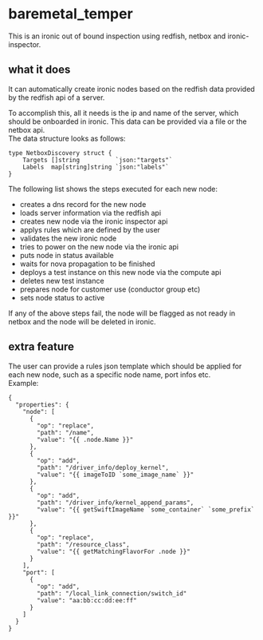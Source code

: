 # baremetal_temper

This is an ironic out of bound inspection using redfish, netbox and ironic-inspector.

## what it does

It can automatically create ironic nodes based on the redfish data provided by the redfish api of a server.

To accomplish this, all it needs is the ip and name of the server, which should be onboarded in ironic.
This data can be provided via a file or the netbox api.  
The data structure looks as follows:

```
type NetboxDiscovery struct {
	Targets []string          `json:"targets"`
	Labels  map[string]string `json:"labels"`
}
```

The following list shows the steps executed for each new node:

- creates a dns record for the new node
- loads server information via the redfish api
- creates new node via the ironic inspector api
- applys rules which are defined by the user
- validates the new ironic node
- tries to power on the new node via the ironic api
- puts node in status available
- waits for nova propagation to be finished
- deploys a test instance on this new node via the compute api
- deletes new test instance
- prepares node for customer use (conductor group etc)
- sets node status to active

If any of the above steps fail, the node will be flagged as not ready in netbox and the node will be deleted in ironic.

## extra feature

The user can provide a rules json template which should be applied for each new node, such as a specific node name, port infos etc.  
Example:

```
{
  "properties": {
    "node": [
      {
        "op": "replace",
        "path": "/name",
        "value": "{{ .node.Name }}"
      },
      {
        "op": "add",
        "path": "/driver_info/deploy_kernel",
        "value": "{{ imageToID `some_image_name` }}"
      },
      {
        "op": "add",
        "path": "/driver_info/kernel_append_params",
        "value": "{{ getSwiftImageName `some_container` `some_prefix` }}"
      },
      {
        "op": "replace",
        "path": "/resource_class",
        "value": "{{ getMatchingFlavorFor .node }}"
      }
    ],
    "port": [
      {
        "op": "add",
        "path": "/local_link_connection/switch_id"
        "value": "aa:bb:cc:dd:ee:ff"
      }
    ]
  }
}
```
